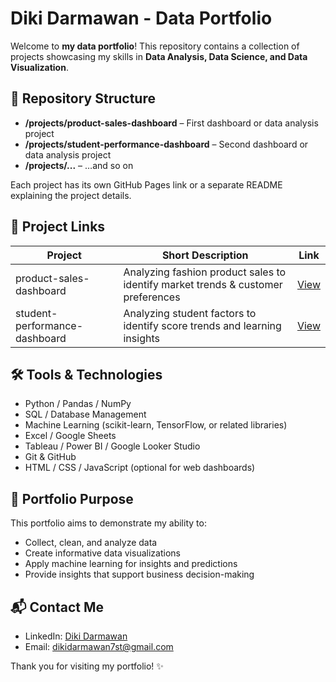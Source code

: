 # Diki Darmawan - Data Portfolio

Welcome to **my data portfolio**! This repository contains a collection of projects showcasing my skills in **Data Analysis, Data Science, and Data Visualization**.  

## 📂 Repository Structure

- **/projects/product-sales-dashboard** – First dashboard or data analysis project  
- **/projects/student-performance-dashboard** – Second dashboard or data analysis project  
- **/projects/...** – …and so on  

Each project has its own GitHub Pages link or a separate README explaining the project details.  

## 🔗 Project Links

| Project | Short Description | Link |
|--------|-----------------|------|
| product-sales-dashboard | Analyzing fashion product sales to identify market trends & customer preferences | [View](https://github.com/dkruma/dkruma.github.io/tree/main/projects/product-sales-dashboard) |
| student-performance-dashboard | Analyzing student factors to identify score trends and learning insights | [View](https://github.com/dkruma/dkruma.github.io/tree/main/projects/student-performance-dashboard) |

## 🛠️ Tools & Technologies
- Python / Pandas / NumPy  
- SQL / Database Management  
- Machine Learning (scikit-learn, TensorFlow, or related libraries)  
- Excel / Google Sheets  
- Tableau / Power BI / Google Looker Studio  
- Git & GitHub  
- HTML / CSS / JavaScript (optional for web dashboards)

## 📌 Portfolio Purpose
This portfolio aims to demonstrate my ability to:  
- Collect, clean, and analyze data  
- Create informative data visualizations  
- Apply machine learning for insights and predictions  
- Provide insights that support business decision-making  

## 📬 Contact Me
- LinkedIn: [Diki Darmawan](https://bit.ly/LinkedInDikiDarmawan)  
- Email: dikidarmawan7st@gmail.com

Thank you for visiting my portfolio! ✨
